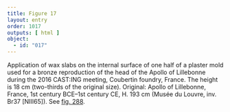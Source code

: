 ```yaml
---
title: Figure 17
layout: entry
order: 1017
outputs: [ html ]
object:
  - id: "017"
---
```


Application of wax slabs on the internal surface of one half of a plaster mold used for a bronze reproduction of the head of the Apollo of Lillebonne during the 2016 CAST:ING meeting, Coubertin foundry, France. The height is 18 cm (two-thirds of the original size). Original: Apollo of Lillebonne, France, 1st century BCE–1st century CE, H. 193 cm (Musée du Louvre, inv. Br37 [NIII65]). See [fig. 288](/visual-atlas/288/).
